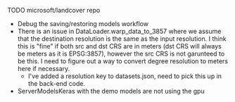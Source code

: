 TODO microsoft/landcover repo
- Debug the saving/restoring models workflow
- There is an issue in DataLoader.warp_data_to_3857 where we assume that the destination resolution is the same as the input resolution. I think this is "fine" if both src and dst CRS are in meters (dst CRS will always be meters as it is EPSG:3857), however the src CRS is not garunteed to be this. I need to figure out a way to convert degree resolution to meters here if necessary.
  - I've added a resolution key to datasets.json, need to pick this up in the back-end code.
- ServerModelsKeras with the demo models are not using the gpu